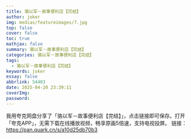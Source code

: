 ```yaml
---
title: 骆以军－故事便利店【完结】
author: joker
img: medias/featureimages/7.jpg
top: false
cover: false
toc: true
mathjax: false
summary: 骆以军－故事便利店【完结】
categories: 骆以军－故事便利店【完结】
tags:
  - 骆以军－故事便利店【完结】
keywords: joker
essay: false
abbrlink: 54403
date: 2025-04-20 23:39:11
coverImg:
password:
---
```


我用夸克网盘分享了「骆以军－故事便利店【完结】」，点击链接即可保存。打开「夸克APP」，无需下载在线播放视频，畅享原画5倍速，支持电视投屏。
链接：https://pan.quark.cn/s/a10d25db70b3
